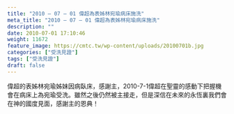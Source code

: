 ```yaml
---
title: "2010 – 07 – 01 偉超為表姊林宛瑜病床施洗"
meta_title: "2010 – 07 – 01 偉超為表姊林宛瑜病床施洗"
description: ""
date: 2010-07-01 17:10:46
weight: 11672
feature_image: https://cmtc.tw/wp-content/uploads/20100701b.jpg
categories: ["受洗見證"]
tags: ["受洗見證"]
draft: false
---
```


偉超的表姊林宛瑜姊妹因病臥床，感謝主，2010-7-1偉超在聖靈的感動下把握機會在病床上為宛瑜受洗。雖然之後仍然被主接走，但是深信在未來的永恆裏我們會在神的國度見面，感謝主的恩典！
        
